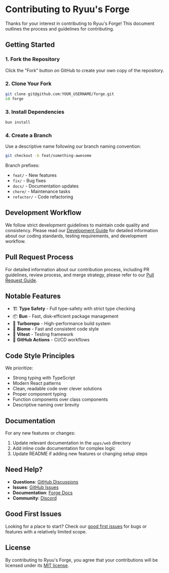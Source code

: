 # Contributing to Ryuu's Forge

Thanks for your interest in contributing to Ryuu's Forge! This document outlines the process and guidelines for contributing.

## Getting Started

### 1. Fork the Repository

Click the "Fork" button on GitHub to create your own copy of the repository.

### 2. Clone Your Fork

```bash
git clone git@github.com:YOUR_USERNAME/forge.git
cd forge
```

### 3. Install Dependencies

```bash
bun install
```

### 4. Create a Branch

Use a descriptive name following our branch naming convention:

```bash
git checkout -b feat/something-awesome
```

Branch prefixes:

- `feat/` - New features
- `fix/` - Bug fixes
- `docs/` - Documentation updates
- `chore/` - Maintenance tasks
- `refactor/` - Code refactoring

## Development Workflow

We follow strict development guidelines to maintain code quality and consistency. Please read our [Development Guide](contributing/DEVELOPMENT.md) for detailed information about our coding standards, testing requirements, and development workflow.

## Pull Request Process

For detailed information about our contribution process, including PR guidelines, review process, and merge strategy, please refer to our [Pull Request Guide](contributing/PULL_REQUESTS.md).

## Notable Features

- 🏗️ **Type Safety** - Full type-safety with strict type checking
- 📦 **Bun** - Fast, disk-efficient package management
- 🏃 **Turborepo** - High-performance build system
- 📝 **Biome** - Fast and consistent code style
- 🧪 **Vitest** - Testing framework
- 🚀 **GitHub Actions** - CI/CD workflows

## Code Style Principles

We prioritize:

- Strong typing with TypeScript
- Modern React patterns
- Clean, readable code over clever solutions
- Proper component typing
- Function components over class components
- Descriptive naming over brevity

## Documentation

For any new features or changes:

1. Update relevant documentation in the `apps/web` directory
2. Add inline code documentation for complex logic
3. Update README if adding new features or changing setup steps

## Need Help?

- **Questions**: [GitHub Discussions](https://github.com/ryuudotgg/forge/discussions)
- **Issues**: [GitHub Issues](https://github.com/ryuudotgg/forge/issues)
- **Documentation**: [Forge Docs](https://forge.ryuu.gg/docs)
- **Community**: [Discord](https://discord.gg/YaarU42KxQ)

## Good First Issues

Looking for a place to start? Check our [good first issues](https://github.com/ryuudotgg/forge/issues?q=is:open+is:issue+label:%22good+first+issue%22) for bugs or features with a relatively limited scope.

## License

By contributing to Ryuu's Forge, you agree that your contributions will be licensed under its [MIT license](LICENSE.md).
